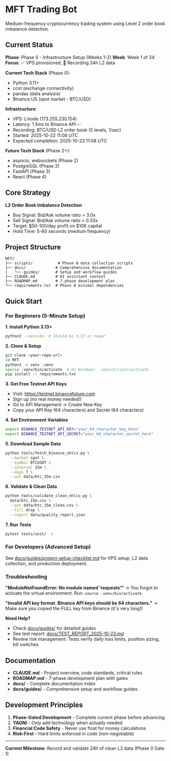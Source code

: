 # MFT Trading Bot

Medium-frequency cryptocurrency trading system using Level 2 order book imbalance detection.

## Current Status

**Phase**: Phase 0 - Infrastructure Setup (Weeks 1-2)
**Week**: Week 1 of 24
**Focus**: ✅ VPS provisioned, 🔄 Recording 24h L2 data

**Current Tech Stack** (Phase 0):
- Python 3.11+
- ccxt (exchange connectivity)
- pandas (data analysis)
- Binance.US (spot market - BTC/USD)

**Infrastructure**:
- VPS: Linode (173.255.230.154)
- Latency: 1.5ms to Binance API ✅
- Recording: BTC/USD L2 order book (5 levels, 1/sec)
- Started: 2025-10-22 11:08 UTC
- Expected completion: 2025-10-23 11:08 UTC

**Future Tech Stack** (Phase 2+):
- asyncio, websockets (Phase 2)
- PostgreSQL (Phase 2)
- FastAPI (Phase 3)
- React (Phase 4)

## Core Strategy

**L2 Order Book Imbalance Detection**
- Buy Signal: Bid/Ask volume ratio > 3.0x
- Sell Signal: Bid/Ask volume ratio < 0.33x
- Target: $50-100/day profit on $10K capital
- Hold Time: 5-60 seconds (medium frequency)

## Project Structure

```
MFT/
├── scripts/           # Phase 0 data collection scripts
├── docs/             # Comprehensive documentation
│   └── guides/       # Setup and workflow guides
├── CLAUDE.md         # AI assistant context
├── ROADMAP.md        # 7-phase development plan
└── requirements.txt  # Phase 0 minimal dependencies
```

## Quick Start

### For Beginners (5-Minute Setup)

**1. Install Python 3.13+**
```bash
python3 --version  # Should be 3.13 or newer
```

**2. Clone & Setup**
```bash
git clone <your-repo-url>
cd MFT
python3 -m venv .venv
source .venv/bin/activate  # On Windows: .venv\Scripts\activate
pip install -r requirements.txt
```

**3. Get Free Testnet API Keys**
- Visit: https://testnet.binancefuture.com
- Sign up (no real money needed!)
- Go to API Management → Create New Key
- Copy your API Key (64 characters) and Secret (64 characters)

**4. Set Environment Variables**
```bash
export BINANCE_TESTNET_API_KEY="your_64_character_key_here"
export BINANCE_TESTNET_API_SECRET="your_64_character_secret_here"
```

**5. Download Sample Data**
```bash
python tools/fetch_binance_ohlcv.py \
  --market spot \
  --symbol BTCUSDT \
  --interval 15m \
  --days 7 \
  --out data/btc_15m.csv
```

**6. Validate & Clean Data**
```bash
python tools/validate_clean_ohlcv.py \
  data/btc_15m.csv \
  --out data/btc_15m_clean.csv \
  --fill drop \
  --report data/quality_report.json
```

**7. Run Tests**
```bash
pytest tests/unit/ -v
```

### For Developers (Advanced Setup)

See [docs/guides/project-setup-checklist.md](docs/guides/project-setup-checklist.md) for VPS setup, L2 data collection, and production deployment.

### Troubleshooting

**"ModuleNotFoundError: No module named 'requests'"**
→ You forgot to activate the virtual environment. Run: `source .venv/bin/activate`

**"Invalid API key format. Binance API keys should be 64 characters."**
→ Make sure you copied the FULL key from Binance (it's very long!)

**Need Help?**
- Check [docs/guides/](docs/guides/) for detailed guides
- See test report: [docs/TEST_REPORT_2025-10-23.md](docs/TEST_REPORT_2025-10-23.md)
- Review risk management: Tests verify daily loss limits, position sizing, kill switches

## Documentation

- **CLAUDE.md** - Project overview, code standards, critical rules
- **ROADMAP.md** - 7-phase development plan with gates
- **docs/** - Complete documentation index
- **docs/guides/** - Comprehensive setup and workflow guides

## Development Principles

1. **Phase-Gated Development** - Complete current phase before advancing
2. **YAGNI** - Only add technology when actually needed
3. **Financial Code Safety** - Never use float for money calculations
4. **Risk-First** - Hard limits enforced in code (non-negotiable)

---

**Current Milestone**: Record and validate 24h of clean L2 data (Phase 0 Gate 1)
